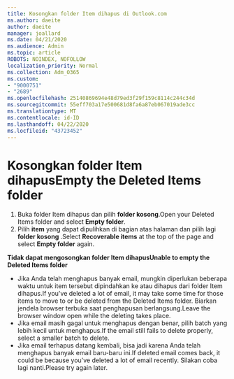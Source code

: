 ```yaml
---
title: Kosongkan folder Item dihapus di Outlook.com
ms.author: daeite
author: daeite
manager: joallard
ms.date: 04/21/2020
ms.audience: Admin
ms.topic: article
ROBOTS: NOINDEX, NOFOLLOW
localization_priority: Normal
ms.collection: Adm_O365
ms.custom:
- "9000751"
- "2689"
ms.openlocfilehash: 25140869694e48d79ed3f29f159c8114c244c34d
ms.sourcegitcommit: 55eff703a17e500681d8fa6a87eb067019ade3cc
ms.translationtype: MT
ms.contentlocale: id-ID
ms.lasthandoff: 04/22/2020
ms.locfileid: "43723452"
---
```

# <a name="empty-the-deleted-items-folder"></a><span data-ttu-id="face1-102">Kosongkan folder Item dihapus</span><span class="sxs-lookup"><span data-stu-id="face1-102">Empty the Deleted Items folder</span></span>

1. <span data-ttu-id="face1-103">Buka folder Item dihapus dan pilih **folder kosong**.</span><span class="sxs-lookup"><span data-stu-id="face1-103">Open your Deleted Items folder and select **Empty folder**.</span></span>
2. <span data-ttu-id="face1-104">Pilih **item** yang dapat dipulihkan di bagian atas halaman dan pilih lagi **folder kosong** .</span><span class="sxs-lookup"><span data-stu-id="face1-104">Select **Recoverable items** at the top of the page and select **Empty folder** again.</span></span>

<span data-ttu-id="face1-105">**Tidak dapat mengosongkan folder Item dihapus**</span><span class="sxs-lookup"><span data-stu-id="face1-105">**Unable to empty the Deleted Items folder**</span></span>

- <span data-ttu-id="face1-106">Jika Anda telah menghapus banyak email, mungkin diperlukan beberapa waktu untuk item tersebut dipindahkan ke atau dihapus dari folder Item dihapus.</span><span class="sxs-lookup"><span data-stu-id="face1-106">If you've deleted a lot of email, it may take some time for those items to move to or be deleted from the Deleted Items folder.</span></span> <span data-ttu-id="face1-107">Biarkan jendela browser terbuka saat penghapusan berlangsung.</span><span class="sxs-lookup"><span data-stu-id="face1-107">Leave the browser window open while the deleting takes place.</span></span>
- <span data-ttu-id="face1-108">Jika email masih gagal untuk menghapus dengan benar, pilih batch yang lebih kecil untuk menghapus.</span><span class="sxs-lookup"><span data-stu-id="face1-108">If the email still fails to delete properly, select a smaller batch to delete.</span></span>
- <span data-ttu-id="face1-109">Jika email terhapus datang kembali, bisa jadi karena Anda telah menghapus banyak email baru-baru ini.</span><span class="sxs-lookup"><span data-stu-id="face1-109">If deleted email comes back, it could be because you've deleted a lot of email recently.</span></span> <span data-ttu-id="face1-110">Silakan coba lagi nanti.</span><span class="sxs-lookup"><span data-stu-id="face1-110">Please try again later.</span></span>